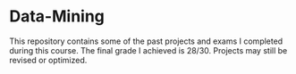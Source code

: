 # Data-Mining
This repository contains some of the past projects and exams I completed during this course. The final grade I achieved is 28/30. Projects may still be revised or optimized.
